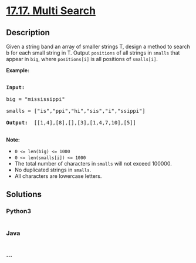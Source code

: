 # [17.17. Multi Search](https://leetcode-cn.com/problems/multi-search-lcci)

## Description
<p>Given a string band an array of smaller strings T, design a method to search b for each small string in T. Output&nbsp;<code>positions</code> of all strings in&nbsp;<code>smalls</code>&nbsp;that appear in <code>big</code>,&nbsp;where <code>positions[i]</code> is all positions of <code>smalls[i]</code>.</p>



<p><strong>Example: </strong></p>



<pre>

<strong>Input: </strong>

big = &quot;mississippi&quot;

smalls = [&quot;is&quot;,&quot;ppi&quot;,&quot;hi&quot;,&quot;sis&quot;,&quot;i&quot;,&quot;ssippi&quot;]

<strong>Output: </strong> [[1,4],[8],[],[3],[1,4,7,10],[5]]

</pre>



<p><strong>Note: </strong></p>



<ul>
	<li><code>0 &lt;= len(big) &lt;= 1000</code></li>
	<li><code>0 &lt;= len(smalls[i]) &lt;= 1000</code></li>
	<li>The total number of characters in&nbsp;<code>smalls</code>&nbsp;will not exceed 100000.</li>
	<li>No duplicated strings in&nbsp;<code>smalls</code>.</li>
	<li>All characters are lowercase letters.</li>
</ul>




## Solutions


### Python3

```python

```

### Java

```java

```

### ...
```

```
